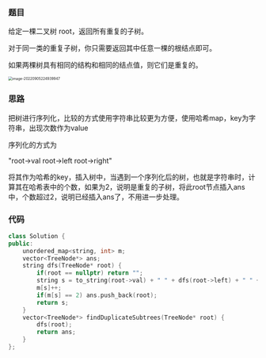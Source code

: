 ### 题目

给定一棵二叉树 root，返回所有重复的子树。

对于同一类的重复子树，你只需要返回其中任意一棵的根结点即可。

如果两棵树具有相同的结构和相同的结点值，则它们是重复的。

<img src="E:\Study\leetcode\img\652_寻找重复子树1.jpg" alt="image-20220905224939947" style="zoom:50%;" />

### 思路

把树进行序列化，比较的方式使用字符串比较更为方便，使用哈希map，key为字符串，出现次数作为value

序列化的方式为

"root->val root->left root->right"

将其作为哈希的key，插入树中，当遇到一个序列化后的树，也就是字符串时，计算其在哈希表中的个数，如果为2，说明是重复的子树，将此root节点插入ans中，个数超过2，说明已经插入ans了，不用进一步处理。

### 代码

```c++
class Solution {
public:
    unordered_map<string, int> m;
    vector<TreeNode*> ans;
    string dfs(TreeNode* root) {
        if(root == nullptr) return "";
        string s = to_string(root->val) + " " + dfs(root->left) + " " + dfs(root->right);
        m[s]++;
        if(m[s] == 2) ans.push_back(root);
        return s; 
    }
    vector<TreeNode*> findDuplicateSubtrees(TreeNode* root) {
        dfs(root);
        return ans;
    }
};
```

